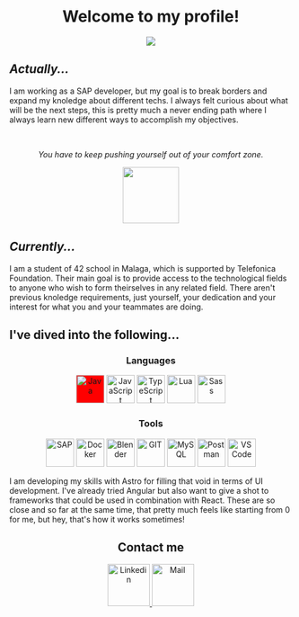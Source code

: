 <h1 align="center">Welcome to my profile!</h1>
<div align="center">
        <img src="https://media3.giphy.com/media/v1.Y2lkPTc5MGI3NjExc3VhdHlpYzcwYTk4dW8zeXFuc3pycXNxYzRjY3BzMGQwZGxxZnZtcyZlcD12MV9zdGlja2Vyc19zZWFyY2gmY3Q9dHM/Cg9oeBXqFayCq26ggf/giphy.gif"/>
</div>


<h2><i>Actually...</i></h2>
<p>
  I am working as a SAP developer, but my goal is to break borders and expand my knoledge about different techs. I always felt curious about what will be the next steps, this is pretty much a never ending path where I always learn new different ways to accomplish my objectives.
</p>
<br/>
<p align="center">
  <i>You have to keep pushing yourself out of your comfort zone.</i>
</p>
<p align="center">
        <img width="100px" src="https://media2.giphy.com/media/v1.Y2lkPTc5MGI3NjExOGJpeWxieGRvZGxwcHB4MzFvNG83bHRicXZicmZwZ284ZXozazhmdCZlcD12MV9zdGlja2Vyc19zZWFyY2gmY3Q9cw/l0L5gm3lgGsgcBPHHj/giphy.gif"/>
</p>

<h2><i>Currently...</i></h2>
<p>
I am a student of 42 school in Malaga, which is supported by Telefonica Foundation. Their main goal is to provide access to the technological fields to anyone who wish to form theirselves in any related field. There aren't previous knoledge requirements, just yourself, your dedication and your interest for what you and your teammates are doing.
</p>

<h2>I've dived into the following...</h2>
<div align="center">
<h3>Languages</h3>
  <img style="background-color: red;" width="50px" src="https://www.svgrepo.com/show/452234/java.svg" alt="Java"/>
  <img width="50px" src="https://www.svgrepo.com/show/349419/javascript.svg" alt="JavaScript"/>
  <img width="50px" src="https://www.svgrepo.com/show/349540/typescript.svg" alt="TypeScript"/>
  <img width="50px" src="https://www.svgrepo.com/show/354020/lua.svg" alt="Lua"/>
  <img width="50px" src="https://www.svgrepo.com/show/374061/sass.svg" alt="Sass"/>
</div>
<div align="center">
  <h3>Tools</h3>
  <img width="50px" src="https://www.svgrepo.com/show/331567/sap.svg" alt="SAP"/>
  <img width="50px" src="https://www.svgrepo.com/show/448221/docker.svg" alt="Docker"/>
  <img width="50px" src="https://www.svgrepo.com/show/353488/blender.svg" alt="Blender"/>
  <img width="50px" src="https://www.svgrepo.com/show/452210/git.svg" alt="GIT"/>
  <img width="50px" src="https://www.svgrepo.com/show/303251/mysql-logo.svg" alt="MySQL"/>
  <img width="50px" src="https://www.svgrepo.com/show/354202/postman-icon.svg" alt="Postman"/>
  <img width="50px" src="https://www.svgrepo.com/show/354522/visual-studio-code.svg" alt="VS Code"/>
</div>

<p>I am developing my skills with Astro for filling that void in terms of UI development. I've already tried Angular but also want to give a shot to frameworks that could be used in combination with React. These are so close and so far at the same time, that pretty much feels like starting from 0 for me, but hey, that's how it works sometimes!</p>

<h2 align="center">Contact me</h2>
<div align="center">
  <a href="https://es.linkedin.com/in/juan-de-dios-delgado-berm%C3%BAdez-4a2b90160">
    <img width="75px" src="https://www.svgrepo.com/show/448234/linkedin.svg" title="Linkedin"/>
  </a>
  <a href="mailto:jdelgado.berm@gmail.com">
    <img width="75px" src="https://www.svgrepo.com/show/282130/mail.svg" title="Mail"/>
  </a>
</div>

